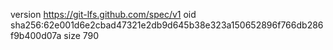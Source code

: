 version https://git-lfs.github.com/spec/v1
oid sha256:62e001d6e2cbad47321e2db9d645b38e323a150652896f766db286f9b400d07a
size 790

